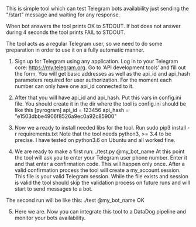 This is simple tool which can test Telegram bots availability just sending the "/start" message and waiting for any response. 

When bot answers the tool prints OK to STDOUT. If bot does not answer during 4 seconds the tool prints FAIL to STDOUT. 

The tool acts as a regular Telegram user, so we need to do some preparation in order to use it on a fully automatic manner. 

1. Sign up for Telegram using any application.
Log in to your Telegram core: https://my.telegram.org.
Go to ‘API development tools’ and fill out the form.
You will get basic addresses as well as the api_id and api_hash parameters required for user authorization.
For the moment each number can only have one api_id connected to it.

2. After that you will have api_id and api_hash. Put this vars in config.ini file. You should create it in the dir where the tool is
config.ini should be like this
[pyrogram]
api_id = 123456
api_hash = "e1503dbbe4906f8526a9ec0a92c85900"

3. Now we a ready to install needed libs for the tool. Run sudo pip3 install -r requirements.txt
Note that the tool needs python3, >= 3.4 to be precise. I have tested on python3.6 on Ubuntu and all worked fine. 

4. We are ready to make a first run: ./test.py @my_bot_name
At this point the tool will ask you to enter your Telegram user phone number. Enter it and that enter a confirmation code.
This will happen only once. After a valid confirmation process the tool will create a my_account.session. This file is 
your valid Telegram session. While the file exists and session is valid the tool should skip the validation process on future runs and 
will start to send messages to a bot. 

The second run will be like this:
./test @my_bot_name
OK

5. Here we are. Now you can integrate this tool to a DataDog pipeline and monitor your bots availability.
